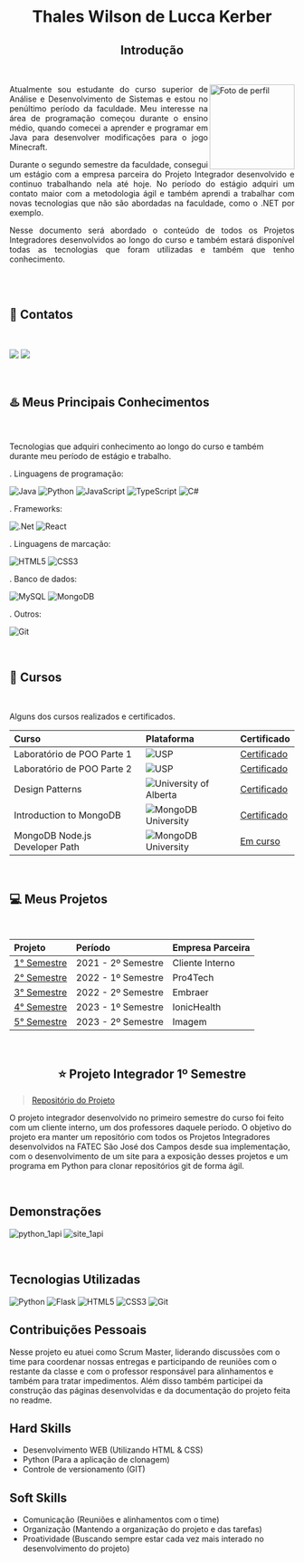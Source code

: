 <div align='center'>

# Thales Wilson de Lucca Kerber
 
## Introdução

</div>

<br />

<div align='justify'>
 
<img align="right" src="https://avatars.githubusercontent.com/u/26208169?s=400&u=f6ea7d7b7ecf97876c976de51673c978508626c6&v=4" alt="Foto de perfil" width="150"/>

Atualmente sou estudante do curso superior de Análise e Desenvolvimento de Sistemas e estou no penúltimo período da faculdade.
Meu interesse na área de programação começou durante o ensino médio, quando comecei a aprender e programar em Java para desenvolver modificações para o jogo Minecraft.

Durante o segundo semestre da faculdade, consegui um estágio com a empresa parceira do Projeto Integrador desenvolvido e continuo trabalhando nela até hoje. No período do estágio adquiri um contato maior com a metodologia ágil e também aprendi a trabalhar com novas tecnologias que não são abordadas na faculdade, como o .NET por exemplo.

Nesse documento será abordado o conteúdo de todos os Projetos Integradores desenvolvidos ao longo do curso e também estará disponível todas as tecnologias que foram utilizadas e também que tenho conhecimento.

</div>

<br />
<br />

## :iphone: Contatos

<br />
 
<a href="https://github.com/thaleskerber" target="_blanck"><img src = "https://img.shields.io/badge/GitHub-100000?style=for-the-badge&logo=github&logoColor=white" target="_blank"></a> 
<a href="https://www.linkedin.com/in/thaleskerber/" target="_blank"><img src="https://img.shields.io/badge/-LinkedIn-%230077B5?style=for-the-badge&logo=linkedin&logoColor=white" target="_blank"></a> 

<br />

## :hotsprings: Meus Principais Conhecimentos

 <br />

Tecnologias que adquiri conhecimento ao longo do curso e também durante meu período de estágio e trabalho.

. Linguagens de programação:

![Java](https://img.shields.io/badge/java-%23ED8B00.svg?style=for-the-badge&logo=openjdk&logoColor=white)
![Python](https://img.shields.io/badge/python-3670A0?style=for-the-badge&logo=python&logoColor=ffdd54)
![JavaScript](https://img.shields.io/badge/javascript-%23323330.svg?style=for-the-badge&logo=javascript&logoColor=%23F7DF1E)
![TypeScript](https://img.shields.io/badge/typescript-%23007ACC.svg?style=for-the-badge&logo=typescript&logoColor=white)
![C#](https://img.shields.io/badge/c%23-%23239120.svg?style=for-the-badge&logo=c-sharp&logoColor=white)

. Frameworks:

![.Net](https://img.shields.io/badge/.NET-5C2D91?style=for-the-badge&logo=.net&logoColor=white)
![React](https://img.shields.io/badge/react-%2320232a.svg?style=for-the-badge&logo=react&logoColor=%2361DAFB)

. Linguagens de marcação:

![HTML5](https://img.shields.io/badge/html5-%23E34F26.svg?style=for-the-badge&logo=html5&logoColor=white)
![CSS3](https://img.shields.io/badge/css3-%231572B6.svg?style=for-the-badge&logo=css3&logoColor=white)

. Banco de dados:

![MySQL](https://img.shields.io/badge/mysql-%2300f.svg?style=for-the-badge&logo=mysql&logoColor=white)
![MongoDB](https://img.shields.io/badge/MongoDB-%234ea94b.svg?style=for-the-badge&logo=mongodb&logoColor=white)

. Outros:

![Git](https://img.shields.io/badge/git-%23F05033.svg?style=for-the-badge&logo=git&logoColor=white)

<br />

## :page_with_curl: Cursos

<br />

Alguns dos cursos realizados e certificados.

|   Curso  |  Plataforma  |   Certificado    |
| :---   | :---    | :---      |
| Laboratório de POO Parte 1 |  ![USP](https://img.shields.io/badge/Coursera-0056D2?style=for-the-badge&logo=Coursera&logoColor=white)  |  [Certificado](https://www.coursera.org/verify/YKGSAL444BUF) |
| Laboratório de POO Parte 2 | ![USP](https://img.shields.io/badge/Coursera-0056D2?style=for-the-badge&logo=Coursera&logoColor=white)  |  [Certificado](https://www.coursera.org/verify/WFKCVB9YALA5) |
| Design Patterns | ![University of Alberta](https://img.shields.io/badge/Coursera-0056D2?style=for-the-badge&logo=Coursera&logoColor=white) |  [Certificado](https://www.coursera.org/verify/5NLNPD6ULYVM) |
| Introduction to MongoDB | ![MongoDB University](https://img.shields.io/badge/MongoDB-%234ea94b.svg?style=for-the-badge&logo=mongodb&logoColor=white) |  [Certificado](https://ti-user-certificates.s3.amazonaws.com/ae62dcd7-abdc-4e90-a570-83eccba49043/3e8956ac-57fa-4404-8246-895ffa63bfb5-thales-kerber-1f96366e-0cfd-4744-b3bb-bd563a8ef0e7-certificate.pdf) |
| MongoDB Node.js Developer Path | ![MongoDB University](https://img.shields.io/badge/MongoDB-%234ea94b.svg?style=for-the-badge&logo=mongodb&logoColor=white) | [Em curso]() |

<br />

## :computer: Meus Projetos

<br />

 |   Projeto  |  Período  |    Empresa Parceira    |
 | :---   | :---    | :---      |
 | <a href="1sem">1° Semestre</a>  | 2021 - 2º Semestre  | Cliente Interno |
 | <a href="1sem">2° Semestre</a>  | 2022 - 1º Semestre  | Pro4Tech |
 | <a href="1sem">3° Semestre</a>  | 2022 - 2º Semestre  | Embraer |
 | <a href="1sem">4° Semestre</a>  | 2023 - 1º Semestre  | IonicHealth |
 | <a href="1sem">5° Semestre</a>  | 2023 - 2º Semestre  | Imagem |

 
<br />

<div name="1sem"></div>

<div align='center'>

## :star: Projeto Integrador 1º Semestre
 
</div>

> [Repositório do Projeto](https://github.com/EquipeApolo/API_1SEM)

O projeto integrador desenvolvido no primeiro semestre do curso foi feito com um cliente interno, um dos professores daquele período. O objetivo do projeto era manter um repositório com todos os Projetos Integradores desenvolvidos na FATEC São José dos Campos desde sua implementação, com o desenvolvimento de um site para a exposição desses projetos e um programa em Python para clonar repositórios git de forma ágil.

<br />

## Demonstrações

![python_1api](https://github.com/thaleskerber/portifolio-tg/assets/26208169/90b33d15-1daf-40bd-94eb-f8fbe3a5c190)
![site_1api](https://github.com/EquipeApolo/API_1SEM/blob/main/imagens/site_sprint2.gif)

<br />

## Tecnologias Utilizadas

![Python](https://img.shields.io/badge/python-3670A0?style=for-the-badge&logo=python&logoColor=ffdd54)
![Flask](https://img.shields.io/badge/flask-%23000.svg?style=for-the-badge&logo=flask&logoColor=white)
![HTML5](https://img.shields.io/badge/html5-%23E34F26.svg?style=for-the-badge&logo=html5&logoColor=white)
![CSS3](https://img.shields.io/badge/css3-%231572B6.svg?style=for-the-badge&logo=css3&logoColor=white)
![Git](https://img.shields.io/badge/git-%23F05033.svg?style=for-the-badge&logo=git&logoColor=white)


## Contribuições Pessoais
Nesse projeto eu atuei como Scrum Master, liderando discussões com o time para coordenar nossas entregas e participando de reuniões com o restante da classe e com o professor responsável para alinhamentos e também para tratar impedimentos. Além disso também participei da construção das páginas desenvolvidas e da documentação do projeto feita no readme.

## Hard Skills

- Desenvolvimento WEB (Utilizando HTML & CSS)
- Python (Para a aplicação de clonagem)
- Controle de versionamento (GIT)

## Soft Skills

- Comunicação (Reuniões e alinhamentos com o time)
- Organização (Mantendo a organização do projeto e das tarefas)
- Proatividade (Buscando sempre estar cada vez mais interado no desenvolvimento do projeto)


